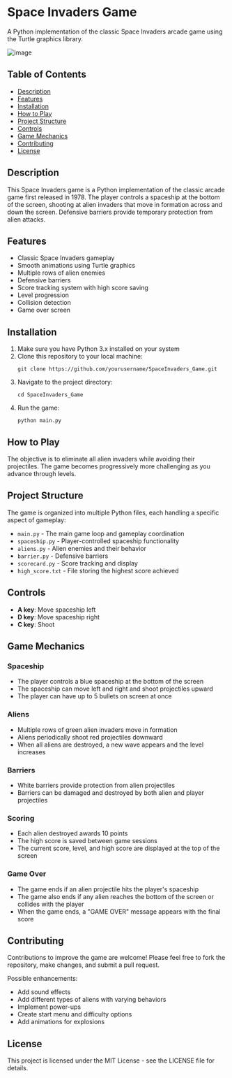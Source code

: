 # Space Invaders Game

A Python implementation of the classic Space Invaders arcade game using the Turtle graphics library.

![image](https://github.com/user-attachments/assets/cc1455b2-2acc-4e05-a393-185951562d24)


## Table of Contents
- [Description](#description)
- [Features](#features)
- [Installation](#installation)
- [How to Play](#how-to-play)
- [Project Structure](#project-structure)
- [Controls](#controls)
- [Game Mechanics](#game-mechanics)
- [Contributing](#contributing)
- [License](#license)

## Description

This Space Invaders game is a Python implementation of the classic arcade game first released in 1978. The player controls a spaceship at the bottom of the screen, shooting at alien invaders that move in formation across and down the screen. Defensive barriers provide temporary protection from alien attacks.

## Features

- Classic Space Invaders gameplay
- Smooth animations using Turtle graphics
- Multiple rows of alien enemies
- Defensive barriers
- Score tracking system with high score saving
- Level progression
- Collision detection
- Game over screen

## Installation

1. Make sure you have Python 3.x installed on your system
2. Clone this repository to your local machine:
   ```
   git clone https://github.com/yourusername/SpaceInvaders_Game.git
   ```
3. Navigate to the project directory:
   ```
   cd SpaceInvaders_Game
   ```
4. Run the game:
   ```
   python main.py
   ```

## How to Play

The objective is to eliminate all alien invaders while avoiding their projectiles. The game becomes progressively more challenging as you advance through levels.

## Project Structure

The game is organized into multiple Python files, each handling a specific aspect of gameplay:

- `main.py` - The main game loop and gameplay coordination
- `spaceship.py` - Player-controlled spaceship functionality
- `aliens.py` - Alien enemies and their behavior
- `barrier.py` - Defensive barriers
- `scorecard.py` - Score tracking and display
- `high_score.txt` - File storing the highest score achieved

## Controls

- **A key**: Move spaceship left
- **D key**: Move spaceship right
- **C key**: Shoot

## Game Mechanics

### Spaceship
- The player controls a blue spaceship at the bottom of the screen
- The spaceship can move left and right and shoot projectiles upward
- The player can have up to 5 bullets on screen at once

### Aliens
- Multiple rows of green alien invaders move in formation
- Aliens periodically shoot red projectiles downward
- When all aliens are destroyed, a new wave appears and the level increases

### Barriers
- White barriers provide protection from alien projectiles
- Barriers can be damaged and destroyed by both alien and player projectiles

### Scoring
- Each alien destroyed awards 10 points
- The high score is saved between game sessions
- The current score, level, and high score are displayed at the top of the screen

### Game Over
- The game ends if an alien projectile hits the player's spaceship
- The game also ends if any alien reaches the bottom of the screen or collides with the player
- When the game ends, a "GAME OVER" message appears with the final score

## Contributing

Contributions to improve the game are welcome! Please feel free to fork the repository, make changes, and submit a pull request.

Possible enhancements:
- Add sound effects
- Add different types of aliens with varying behaviors
- Implement power-ups
- Create start menu and difficulty options
- Add animations for explosions

## License

This project is licensed under the MIT License - see the LICENSE file for details.

